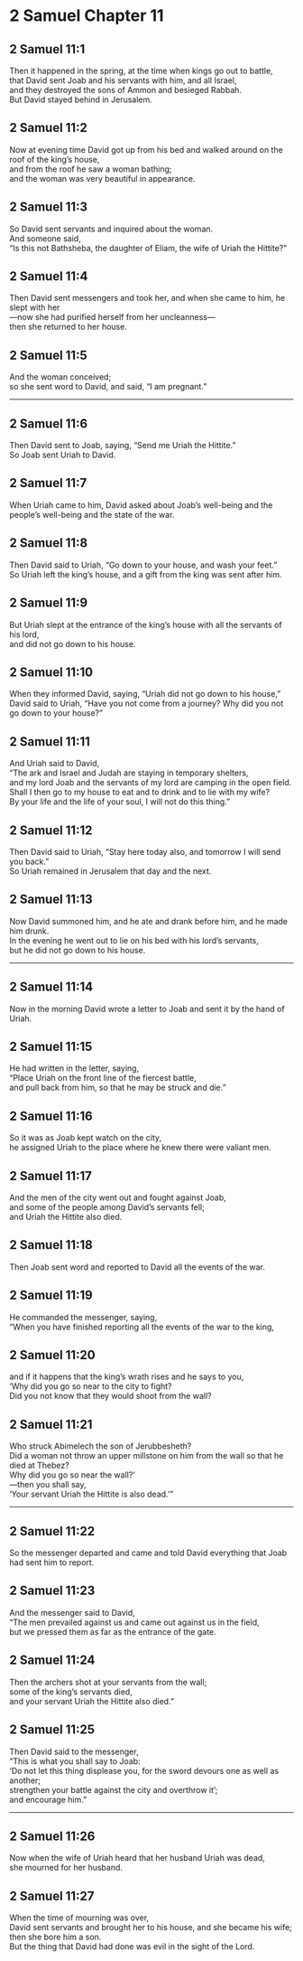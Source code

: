 # 2 Samuel Chapter 11

## 2 Samuel 11:1

Then it happened in the spring, at the time when kings go out to battle,  
that David sent Joab and his servants with him, and all Israel,  
and they destroyed the sons of Ammon and besieged Rabbah.  
But David stayed behind in Jerusalem.

## 2 Samuel 11:2

Now at evening time David got up from his bed and walked around on the roof of the king’s house,  
and from the roof he saw a woman bathing;  
and the woman was very beautiful in appearance.

## 2 Samuel 11:3

So David sent servants and inquired about the woman.  
And someone said,  
“Is this not Bathsheba, the daughter of Eliam, the wife of Uriah the Hittite?”

## 2 Samuel 11:4

Then David sent messengers and took her, and when she came to him, he slept with her  
—now she had purified herself from her uncleanness—  
then she returned to her house.

## 2 Samuel 11:5

And the woman conceived;  
so she sent word to David, and said, “I am pregnant.”

---

## 2 Samuel 11:6

Then David sent to Joab, saying, “Send me Uriah the Hittite.”  
So Joab sent Uriah to David.

## 2 Samuel 11:7

When Uriah came to him, David asked about Joab’s well-being and the people’s well-being and the state of the war.

## 2 Samuel 11:8

Then David said to Uriah, “Go down to your house, and wash your feet.”  
So Uriah left the king’s house, and a gift from the king was sent after him.

## 2 Samuel 11:9

But Uriah slept at the entrance of the king’s house with all the servants of his lord,  
and did not go down to his house.

## 2 Samuel 11:10

When they informed David, saying, “Uriah did not go down to his house,”  
David said to Uriah, “Have you not come from a journey? Why did you not go down to your house?”

## 2 Samuel 11:11

And Uriah said to David,  
“The ark and Israel and Judah are staying in temporary shelters,  
and my lord Joab and the servants of my lord are camping in the open field.  
Shall I then go to my house to eat and to drink and to lie with my wife?  
By your life and the life of your soul, I will not do this thing.”

## 2 Samuel 11:12

Then David said to Uriah, “Stay here today also, and tomorrow I will send you back.”  
So Uriah remained in Jerusalem that day and the next.

## 2 Samuel 11:13

Now David summoned him, and he ate and drank before him, and he made him drunk.  
In the evening he went out to lie on his bed with his lord’s servants,  
but he did not go down to his house.

---

## 2 Samuel 11:14

Now in the morning David wrote a letter to Joab and sent it by the hand of Uriah.

## 2 Samuel 11:15

He had written in the letter, saying,  
“Place Uriah on the front line of the fiercest battle,  
and pull back from him, so that he may be struck and die.”

## 2 Samuel 11:16

So it was as Joab kept watch on the city,  
he assigned Uriah to the place where he knew there were valiant men.

## 2 Samuel 11:17

And the men of the city went out and fought against Joab,  
and some of the people among David’s servants fell;  
and Uriah the Hittite also died.

## 2 Samuel 11:18

Then Joab sent word and reported to David all the events of the war.

## 2 Samuel 11:19

He commanded the messenger, saying,  
“When you have finished reporting all the events of the war to the king,

## 2 Samuel 11:20

and if it happens that the king’s wrath rises and he says to you,  
‘Why did you go so near to the city to fight?  
Did you not know that they would shoot from the wall?

## 2 Samuel 11:21

Who struck Abimelech the son of Jerubbesheth?  
Did a woman not throw an upper millstone on him from the wall so that he died at Thebez?  
Why did you go so near the wall?’  
—then you shall say,  
‘Your servant Uriah the Hittite is also dead.’”

---

## 2 Samuel 11:22

So the messenger departed and came and told David everything that Joab had sent him to report.

## 2 Samuel 11:23

And the messenger said to David,  
“The men prevailed against us and came out against us in the field,  
but we pressed them as far as the entrance of the gate.

## 2 Samuel 11:24

Then the archers shot at your servants from the wall;  
some of the king’s servants died,  
and your servant Uriah the Hittite also died.”

## 2 Samuel 11:25

Then David said to the messenger,  
“This is what you shall say to Joab:  
‘Do not let this thing displease you, for the sword devours one as well as another;  
strengthen your battle against the city and overthrow it’;  
and encourage him.”

---

## 2 Samuel 11:26

Now when the wife of Uriah heard that her husband Uriah was dead,  
she mourned for her husband.

## 2 Samuel 11:27

When the time of mourning was over,  
David sent servants and brought her to his house, and she became his wife;  
then she bore him a son.  
But the thing that David had done was evil in the sight of the Lord.
